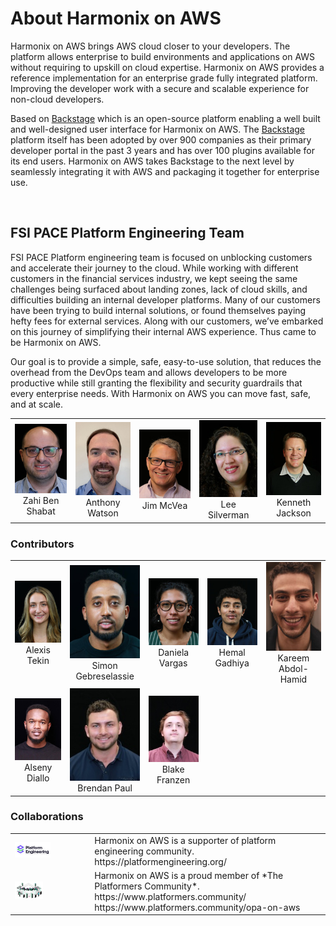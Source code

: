 # About Harmonix on AWS

Harmonix on AWS brings AWS cloud closer to your developers. The platform allows enterprise to build environments and applications on AWS without requiring to upskill on cloud expertise. Harmonix on AWS provides a reference implementation for an enterprise grade fully integrated platform. Improving the developer work with a secure and scalable experience for non-cloud developers.

Based on [Backstage](https://backstage.io/) which is an open-source platform enabling a well built and well-designed user interface for Harmonix on AWS. The [Backstage](https://backstage.io/) platform itself has been adopted by over 900 companies as their primary developer portal in the past 3 years and has over 100 plugins available for its end users. Harmonix on AWS takes Backstage to the next level by seamlessly integrating it with AWS and packaging it together for enterprise use.

<br/>

## FSI PACE Platform Engineering Team

FSI PACE Platform engineering team is focused on unblocking customers and accelerate their journey to the cloud. While working with different customers in the financial services industry, we kept seeing the same challenges being surfaced about landing zones, lack of cloud skills, and difficulties building an internal developer platforms. Many of our customers have been trying to build internal solutions, or found themselves paying hefty fees for external services. Along with our customers, we’ve embarked on this journey of simplifying their internal AWS experience. Thus came to be Harmonix on AWS.

Our goal is to provide a simple, safe, easy-to-use solution, that reduces the overhead from the DevOps team and allows developers to be more productive while still granting the flexibility and security guardrails that every enterprise needs. With Harmonix on AWS you can move fast, safe, and at scale.

<div class="aboutTable">
<table>
<tr>
    <td align="center">
        <img src="img/team/zahi.jpeg"/><br/>
        Zahi Ben Shabat 
    </td>
    <td align="center">
        <img src="img/team/anthony.jpeg"/><br/>
        Anthony Watson
    </td>
    <td align="center">
        <img src="img/team/jim.jpeg"/><br/>
        Jim McVea 
    </td>
    <td align="center">
        <img src="img/team/lee.jpeg"/><br/>
        Lee Silverman 
    </td>
    <td align="center">
        <img src="img/team/ken.jpeg"/><br/>
        Kenneth Jackson 
    </td>
</tr>
</table>
</div>

### Contributors
<div class="aboutTable">
<table border="0">
<tr>
    <td align="center">
        <img src="img/team/alexis.jpeg"/><br/>
        Alexis Tekin 
    </td>
    <td align="center"> 
        <img src="img/team/simon.jpeg"/><br/>
        Simon Gebreselassie 
    </td>
    <td align="center">
        <img src="img/team/daniela.jpeg"/><br/>
        Daniela Vargas
    </td>
    <td align="center">
       <img src="img/team/hemal.jpeg"/><br/>
        Hemal Gadhiya
    </td>
        <td align="center">
        <img src="img/team/kareem.jpeg"/><br/>
        Kareem Abdol-Hamid
    </td>
</tr>
<tr>
    <td align="center"> 
      <img src="img/team/alseny.jpeg"/><br/>
        Alseny Diallo
    </td>
    <td align="center">
       <img src="img/team/brendan.jpeg"/><br/>
        Brendan Paul
    </td>
    <td align="center">
        <img src="img/team/blake.jpeg"/><br/>
        Blake Franzen
    </td>
    <td align="center">
    </td>
</tr>
</table>
</div>

### Collaborations

<div class="aboutTable">
<table border="0">
<tr>
    <td align="left">
    <img width="50%" src="img/platform-engineering.png"/>        
    </td>
     <td align="left">
        Harmonix on AWS is a supporter of platform engineering community. 
        https://platformengineering.org/       
    </td>
</tr>
<tr>
    <td align="left">
    <img width="40%" src="img/the-platformers.webp"/>        
    </td>
     <td align="left">
        Harmonix on AWS is a proud member of *The Platformers Community*. 
        https://www.platformers.community/
        https://www.platformers.community/opa-on-aws        
    </td>
</tr>
</table>
</div>